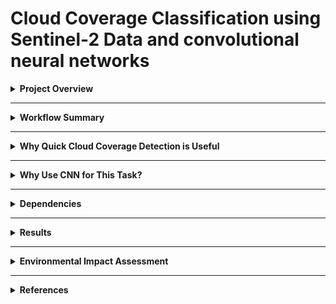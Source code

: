 # Cloud Coverage Classification using Sentinel-2 Data and convolutional neural networks

<details>
<summary><strong>Project Overview</strong></summary>

Descriptive video: https://youtu.be/ihMHwKFpDAA

This project is based on the classification of cloud coverage using satellite imagery, specifically data from Sentinel-2. The goal is to accurately detect the presence and extent of clouds in imagery using deep learning, namely Convolutional Neural Networks (CNNs). This task is increasingly critical in remote sensing applications, as cloud contamination can severely affect the quality and usability of satellite data.

The notebook implements a supervised learning approach where cloud masks were manually generated using IRIS and then used as training labels for a CNN.
This model was trained and tested on one image, shown below, with it being split into testing and training regions to, then rollout to test its accuracy across the whole image, the times and dates which were used in the corpencious database can be found in the notebook in the repository.

![Model creation area](Images/Model_creation_area.png)

For more detailed instructions and configuration options on setting up IRIS yourself, please refer to the [IRIS GitHub repository](https://github.com/ESA-PhiLab/iris).

</details>

---
<details>
<summary><strong>Workflow Summary</strong></summary>

- **Data Acquisition**: Satellite data was acquired from Copernicus Open Access Hub using Sentinel-2 imagery.
- **Manual Masking**: IRIS was used to label cloud regions in selected image.
- **Preprocessing**: RGB bands (B04, B03, B02) were extracted and resized
- **Model Architecture**: A lightweight CNN was designed using TensorFlow/Keras.
- **Training & Evaluation**: The model was trained on labelled data and validated on a geographically distinct region by splitting the image into test and train regions.
- **Full Image Rollout**: The trained model was applied to a full-resolution image to assess performance.
![Project workflow overview](Images/Project-overview.png)
</details>

---

<details>
<summary><strong>Why Quick Cloud Coverage Detection is Useful</strong></summary>


- **Environmental monitoring and research:** Rapid cloud detection supports climate science by enabling more consistent observations of Earth’s surface. This is particularly important for long-term monitoring of vegetation, surface albedo, glacial change, and urban expansion, where frequent cloud cover can obscure key trends.
-  **Pre-inference filtering:** Efficient cloud detection enables users to screen satellite imagery before applying more complex models. This is especially useful in workflows involving land classification or spectral analysis, where cloud-contaminated pixels can degrade model performance. Quickly discarding cloud-heavy images saves time and processing in downstream tasks such as land use classification, vegetation monitoring, or surface temperature retrieval.

- **Scalable deployment across datasets:** The trained CNN model developed in this project can be applied automatically to large volumes of Sentinel-2 imagery. This facilitates the rapid flagging or exclusion of unusable scenes, making it practical to run in batch processing or monitoring pipelines.

</details>

---

<details>
<summary><strong>Why Use CNN for This Task?</strong></summary>

A Convolutional Neural Network (CNN) is a type of deep learning model specifically designed for processing image data. Unlike traditional neural networks, CNNs use layers called convolutional layers that apply filters (or kernels) across an image to detect patterns such as edges, shapes, textures, and other spatial features.

This makes CNNs particularly well-suited for image classification tasks like cloud detection in satellite imagery, where spatial relationships and patterns are key. By stacking multiple convolutional layers, the model can learn increasingly complex visual features — starting from basic edges to full cloud formations — allowing it to distinguish between cloudy and non-cloudy areas with high accuracy.
![CNN architecture diagram](Images/CNN-explained.png)
**CNNs are powerful because they:**

- Learn directly from raw image data.
- Preserve spatial structure (unlike fully connected layers).
- Are translation-invariant — meaning they recognize features anywhere in the image.

</details>

---

<details>
<summary><strong>Dependencies</strong></summary>

- TensorFlow  
- NumPy  
- Matplotlib  
- Scikit-image  
- netCDF4

</details>

---

<details>
<summary><strong>Results</strong></summary>

The CNN achieved strong visual correspondence between predicted cloud masks and manually labelled ground truth. Once trained, the model was able to generalise to unseen regions with reasonable consistency, highlighting distinct cloudy vs. clear zones across large Sentinel-2 scenes.

During the test full-image rollout, the model processed over 13,000 3×3 patches extracted from the ROI of the Sentinel-2 RGB image. Prediction results were reshaped and plotted as a 2D classification map. After correcting for input scaling and ensuring proper normalisation, the predicted cloud mask showed good spatial alignment with known cloud-covered regions.

To quantify performance, the model also calculated an estimated cloud coverage percentage across the full scene using pixel-wise class predictions. The final CNN output allowed for rapid identification of high-cloud-coverage scenes, useful for filtering low-utility images in Earth Observation pipelines.
</details>

---

<details>
<summary><strong>Environmental Impact Assessment</strong></summary>

This project was executed using Google Colab, which operates on Google Cloud’s energy-efficient infrastructure. The environmental impact of running the notebook was estimated using publicly available data on energy consumption, water usage, and carbon emissions associated with cloud computing.

### Energy Usage

Although exact energy usage depends on the backend assigned (CPU, GPU, or TPU), a typical Colab session running a lightweight CNN is estimated to consume approximately:

**Estimated energy consumption: 0.05–0.15 kWh**

This estimate is based on the following assumptions:

- Power draw of 100–300 W during computation
- Execution time of 30–60 minutes
- Data center overhead represented by a Power Usage Effectiveness (PUE) of ~1.1–1.2

Sources: Strubell et al. (2019); Henderson et al. (2020); Google (2021)

### Water Consumption

According to Google’s 2021 Environmental Report, the company consumed 12.5 billion litres of water while using approximately 18 TWh of electricity, resulting in a Water Usage Effectiveness (WUE) of:

**WUE: ~0.69 litres per kWh**

Estimated water use for this notebook: **3.5–10.5 litres**

This reflects water used primarily for evaporative cooling in data centres (Google, 2021).

### Carbon Emissions

Assuming a global average carbon intensity of electricity of **300–600 g CO₂e/kWh**, estimated emissions are:

**Estimated CO₂ emissions: 15–90 grams CO₂e**

This varies by region and time-of-day usage. (Our World in Data, 2022)

</details>

---

<details>
<summary><strong>References</strong></summary>

- Google (2021) *Google Environmental Report 2021*. Available at: [https://www.gstatic.com/gumdrop/sustainability/google-2021-environmental-report.pdf](https://www.gstatic.com/gumdrop/sustainability/google-2021-environmental-report.pdf)  
- Henderson, P. et al. (2020) ‘Towards the systematic reporting of the energy and carbon footprints of machine learning’, *arXiv preprint*, arXiv:2002.05651. [https://arxiv.org/abs/2002.05651](https://arxiv.org/abs/2002.05651)  
- IRIS (n.d.) *IRIS – Intelligently Reinforced Image Segmentation*, ESA PhiLab. [https://github.com/ESA-PhiLab/iris](https://github.com/ESA-PhiLab/iris)  
- Masanet, E. et al. (2020) ‘Recalibrating global data center energy use estimates’, *Science*, 367(6481), pp. 984–986. DOI: [10.1126/science.aba3758](https://doi.org/10.1126/science.aba3758)  
- Our World in Data (2022) *Carbon intensity of electricity*. [https://ourworldindata.org/grapher/carbon-intensity-electricity](https://ourworldindata.org/grapher/carbon-intensity-electricity)  
- Strubell, E., Ganesh, A. and McCallum, A. (2019) ‘Energy and policy considerations for deep learning in NLP’, *ACL Proceedings*, pp. 3645–3650. [https://arxiv.org/abs/1906.02243](https://arxiv.org/abs/1906.02243)
- Copernicus: Europe’s eyes on Earth. Available at: https://www.copernicus.eu/en

This project was created for GEOL0069: "Artificial Intelligence For Earth Observation" at University College London (UCL). Some of the notebook code has been adapted and or altered for the purposes and scope of this project.
</details>




